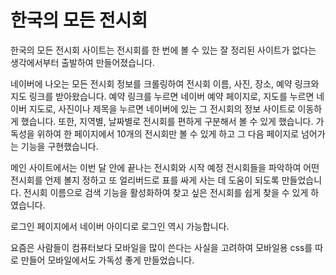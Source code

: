 # 한국의 모든 전시회

한국의 모든 전시회 사이트는 전시회를 한 번에 볼 수 있는 잘 정리된 사이트가 없다는 생각에서부터 출발하여 만들어졌습니다. 

네이버에 나오는 모든 전시회 정보를 크롤링하여 전시회 이름, 사진, 장소, 예약 링크와 지도 링크를 받아왔습니다. 예약 링크를 누르면 네이버 예약 페이지로, 지도를 누르면 네이버 지도로, 사진이나 제목을 누르면 네이버에 있는 그 전시회의 정보 사이트로 이동하게 했습니다. 또한, 지역별, 날짜별로 전시회를 편하게 구분해서 볼 수 있게 했습니다. 가독성을 위하여 한 페이지에서 10개의 전시회만 볼 수 있게 하고 그 다음 페이지로 넘어가는 기능을 구현했습니다. 

메인 사이트에서는 이번 달 안에 끝나는 전시회와 시작 예정 전시회들을 파악하여 어떤 전시회를 언제 볼지 정하고 또 얼리버드로 표를 싸게 사는 데 도움이 되도록 만들었습니다. 전시회 이름으로 검색 기능을 활성화하여 찾고 싶은 전시회를 쉽게 찾을 수 있게 하였습니다.


로그인 페이지에서 네이버 아이디로 로그인 역시 가능합니다. 

요즘은 사람들이 컴퓨터보다 모바일을 많이 쓴다는 사실을 고려하여 모바일용 css를 따로 만들어 모바일에서도 가독성 좋게 만들었습니다. 